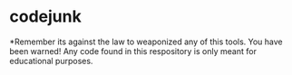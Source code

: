 # codejunk
*Remember its against the law to weaponized any of this tools. You have been warned!
Any code found in this respository is only meant for educational purposes.

